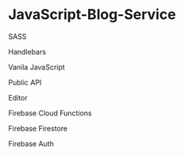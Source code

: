 # JavaScript-Blog-Service
SASS

Handlebars

Vanila JavaScript

Public API

Editor

Firebase Cloud Functions

Firebase Firestore

Firebase Auth
